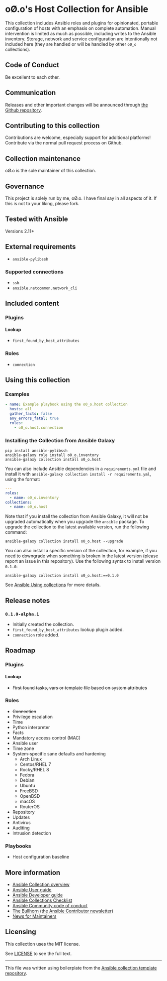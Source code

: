 # oØ.o's Host Collection for Ansible

This collection includes Ansible roles and plugins for opinionated, portable configuration of hosts with an emphasis on complete automation. Manual intervention is limited as much as possible, including writes to the Ansible inventory. Storage, network and service configuration are intentionally not included here (they are handled or will be handled by other `o0_o` collections).

## Code of Conduct

Be excellent to each other.

## Communication

Releases and other important changes will be announced through [the Github repository](https://github.com/o0-o/ansible_collection_host).

## Contributing to this collection

Contributions are welcome, especially support for additional platforms! Contribute via the normal pull request process on Github.

## Collection maintenance

oØ.o is the sole maintainer of this collection.

## Governance

This project is solely run by me, oØ.o. I have final say in all aspects of it. If this is not to your liking, please fork.

## Tested with Ansible

Versions 2.11+

## External requirements

- `ansible-pylibssh`

### Supported connections

- `ssh`
- `ansible.netcommon.network_cli`

## Included content

### Plugins

#### Lookup

- `first_found_by_host_attributes`

### Roles

- `connection`

## Using this collection

### Examples

```yaml
- name: Example playbook using the o0_o.host collection
  hosts: all
  gather_facts: false
  any_errors_fatal: true
  roles:
    - o0_o.host.connection
```

### Installing the Collection from Ansible Galaxy

```shell
pip install ansible-pylibssh
ansible-galaxy role install o0_o.inventory
ansible-galaxy collection install o0_o.host
```

You can also include Ansible dependencies in a `requirements.yml` file and install it with `ansible-galaxy collection install -r requirements.yml`, using the format:

```yaml
---
roles:
  - name: o0_o.inventory
collections:
  - name: o0_o.host
```

Note that if you install the collection from Ansible Galaxy, it will not be upgraded automatically when you upgrade the `ansible` package. To upgrade the collection to the latest available version, run the following command:
```shell
ansible-galaxy collection install o0_o.host --upgrade
```

You can also install a specific version of the collection, for example, if you need to downgrade when something is broken in the latest version (please report an issue in this repository). Use the following syntax to install version `0.1.0`:

```shell
ansible-galaxy collection install o0_o.host:==0.1.0
```

See [Ansible Using collections](https://docs.ansible.com/ansible/devel/user_guide/collections_using.html) for more details.

## Release notes

### `0.1.0-alpha.1`
- Initially created the collection.
- `first_found_by_host_attributes` lookup plugin added.
- `connection` role added.

## Roadmap

### Plugins

#### Lookup
- ~~First found tasks, vars or template file based on system attributes~~

### Roles
- ~~Connection~~
- Privilege escalation
- Time
- Python interpreter
- Facts
- Mandatory access control (MAC)
- Ansible user
- Time zone
- System-specific sane defaults and hardening
  - Arch Linux
  - Centos/RHEL 7
  - Rocky/RHEL 8
  - Fedora
  - Debian
  - Ubuntu
  - FreeBSD
  - OpenBSD
  - macOS
  - RouterOS
- Repository
- Updates
- Antivirus
- Auditing
- Intrusion detection

### Playbooks
- Host configuration baseline

## More information

- [Ansible Collection overview](https://github.com/ansible-collections/overview)
- [Ansible User guide](https://docs.ansible.com/ansible/devel/user_guide/index.html)
- [Ansible Developer guide](https://docs.ansible.com/ansible/devel/dev_guide/index.html)
- [Ansible Collections Checklist](https://github.com/ansible-collections/overview/blob/main/collection_requirements.rst)
- [Ansible Community code of conduct](https://docs.ansible.com/ansible/devel/community/code_of_conduct.html)
- [The Bullhorn (the Ansible Contributor newsletter)](https://us19.campaign-archive.com/home/?u=56d874e027110e35dea0e03c1&id=d6635f5420)
- [News for Maintainers](https://github.com/ansible-collections/news-for-maintainers)

## Licensing

This collection uses the MIT license.

See [LICENSE](https://spdx.org/licenses/MIT.html) to see the full text.

---

This file was written using boilerplate from the [Ansible collection template repository](https://github.com/ansible-collections/collection_template).
